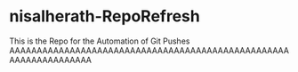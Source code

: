 # nisalherath-RepoRefresh
This is the Repo for the Automation of Git Pushes
AAAAAAAAAAAAAAAAAAAAAAAAAAAAAAAAAAAAAAAAAAAAAAAAAAAAAAAAAAAAAAAAAA